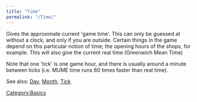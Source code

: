 ```yaml
---
title: "Time"
permalink: "/Time/"
---
```


Gives the approximate current 'game time'. This can only be guessed at
without a clock, and only if you are outside. Certain things in the game
depend on this particular notion of time; the opening hours of the
shops, for example. This will also give the current real time (Greenwich
Mean Time)

Note that one 'tick' is one game hour, and there is usually around a
minute between ticks (i.e. MUME time runs 60 times faster than real
time).

See also: [Day](Day "wikilink"), [Month](Month "wikilink"),
[Tick](Tick "wikilink")

[Category:Basics](Category:Basics "wikilink")